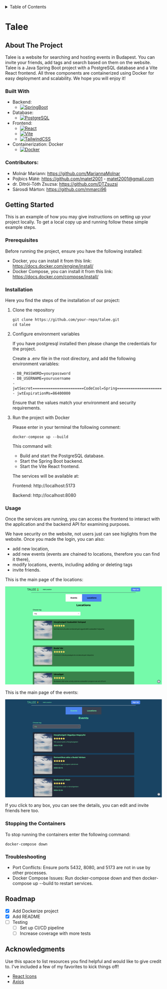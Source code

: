 <!-- TABLE OF CONTENTS -->
<details>
  <summary>Table of Contents</summary>
  <ol>
    <li>
      <a href="#about-the-project">About The Project</a>
      <ul>
        <li><a href="#built-with">Built With</a></li>
      </ul>
    </li>
    <li><a href="#contributors">Contributors</a></li>
    <li>
      <a href="#getting-started">Getting Started</a>
      <ul>
        <li><a href="#prerequisites">Prerequisites</a></li>
        <li><a href="#installation">Installation</a></li>
      </ul>
    </li>
    <li><a href="#usage">Usage</a></li>
    <li><a href="#stopping the containers">Stopping the Containers</a></li>
    <li><a href="#troubleshooting">Troubleshooting</a></li>
    <li><a href="#roadmap">Roadmap</a></li>
    <li><a href="#acknowledgments">Acknowledgments</a></li>
  </ol>
</details>


# Talee

<!-- ABOUT THE PROJECT -->
## About The Project
Talee is a website for searching and hosting events in Budapest.
You can invite your friends, add tags and search based on them on the website.
Talee is a Java Spring Boot project with a PostgreSQL database and a Vite React frontend. 
All three components are containerized using Docker for easy deployment and scalability.
We hope you will enjoy it!

### Built With
- Backend: 
  * [![SpringBoot][SpringBoot]][SpringBoot-url]
- Database:
  * [![PostgreSQL][PostgreSQL]][PostgreSQL-url]
- Frontend:
  * [![React][React.js]][React-url]
  * [![Vite][Vite]][Vite-url]
  * [![TailwindCSS][TailwindCSS]][TailwindCSS-url]
- Containerization: Docker
  * [![Docker][Docker]][Docker-url]

### Contributors:

- Molnár Mariann: https://github.com/MariannaMolnar
- Pojbics Máté: https://github.com/matet2001 - matet2001@gmail.com
- dr. Ditrói-Tóth Zsuzsa: https://github.com/DTZsuzsi
- Sárosdi Márton: https://github.com/mmarci96

<!-- GETTING STARTED -->
## Getting Started

This is an example of how you may give instructions on setting up your project locally.
To get a local copy up and running follow these simple example steps.

### Prerequisites

Before running the project, ensure you have the following installed:
- Docker, you can install it from this link: https://docs.docker.com/engine/install/
- Docker Compose, you can install it from this link: https://docs.docker.com/compose/install/

### Installation

Here you find the steps of the installation of our project:
1. Clone the repository
    ```
    git clone https://github.com/your-repo/talee.git
    cd talee
    ```

2. Configure environment variables

    If you have postgresql installed then please change the credentials for the project. 
    
    Create a .env file in the root directory, and add the following environment variables:
    ```
    - DB_PASSWORD=yourpassword
    - DB_USERNAME=yourusername
    - jwtSecret=======================CodeCool=Spring===========================
    - jwtExpirationMs=86400000
    ```
    
    Ensure that the values match your environment and security requirements.

3. Run the project with Docker

    Please enter in your terminal the following comment:
    ````
    docker-compose up --build
    ````

    This command will:
   - Build and start the PostgreSQL database.
   - Start the Spring Boot backend.
   - Start the Vite React frontend.

   The services will be available at:

   Frontend: http://localhost:5173

   Backend: http://localhost:8080

### Usage

Once the services are running, you can access the frontend to interact with the application and the backend API for examining purposes.

We have security on the website, not users just can see higlights from the website. Once you made the login, you can also:
- add new location,
- add new events (events are chained to locations, therefore you can find it there),
- modify locations, events, including adding or deleting tags
- invite friends.

This is the main page of the locations: 

![Website Location Screenshot](screenshots/ScreenshotLocations.png)


This is the main page of the events: 

![Website Event Screenshot](screenshots/ScreenshotEvents.png)

If you click to any box, you can see the details, you can edit and invite friends here too. 



### Stopping the Containers

To stop running  the containers enter the following command:
````
docker-compose down
````

### Troubleshooting

- Port Conflicts:
Ensure ports 5432, 8080, and 5173 are not in use by other processes.
- Docker Compose Issues:
Run docker-compose down and then docker-compose up --build to restart services.

<!-- ROADMAP -->
## Roadmap

- [x] Add Dockerize project
- [x] Add README
- [ ] Testing
    - [ ] Set up CI/CD pipeline
    - [ ] Increase coverage with more tests

<!-- ACKNOWLEDGMENTS -->
## Acknowledgments

Use this space to list resources you find helpful and would like to give credit to. I've included a few of my favorites to kick things off!

* [React Icons](https://react-icons.github.io/react-icons/search)
* [Axios](https://axios-http.com/docs/intro)

[SpringBoot]: https://img.shields.io/badge/Spring%20Boot-6DB33F?style=for-the-badge&logo=springboot&logoColor=white
[SpringBoot-url]: https://spring.io/projects/spring-boot

[PostgreSQL]: https://img.shields.io/badge/PostgreSQL-336791?style=for-the-badge&logo=postgresql&logoColor=white
[PostgreSQL-url]: https://www.postgresql.org/

[React.js]: https://img.shields.io/badge/React-20232A?style=for-the-badge&logo=react&logoColor=61DAFB
[React-url]: https://reactjs.org/

[Vite]: https://img.shields.io/badge/Vite-646CFF?style=for-the-badge&logo=vite&logoColor=white
[Vite-url]: https://vitejs.dev/

[TailwindCSS]: https://img.shields.io/badge/TailwindCSS-06B6D4?style=for-the-badge&logo=tailwindcss&logoColor=white
[TailwindCSS-url]: https://tailwindcss.com/

[Docker]: https://img.shields.io/badge/TailwindCSS-06B6D4?style=for-the-badge&logo=tailwindcss&logoColor=white
[Docker-url]: https://tailwindcss.com/